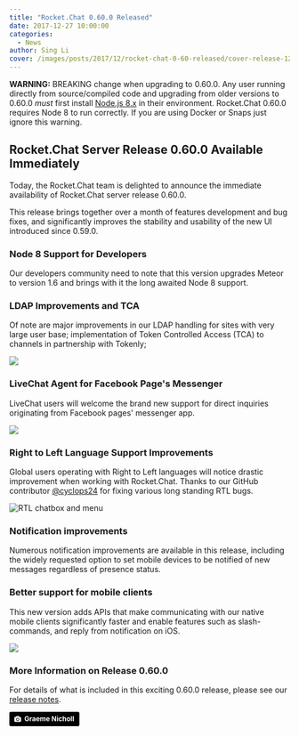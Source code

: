 ```yaml
---
title: "Rocket.Chat 0.60.0 Released"
date: 2017-12-27 10:00:00
categories:
  - News
author: Sing Li
cover: /images/posts/2017/12/rocket-chat-0-60-released/cover-release-12-17.jpg
---
```


**WARNING:** BREAKING change when upgrading to 0.60.0. Any user running directly from source/compiled code and upgrading from older versions to 0.60.0 *must* first install [Node.js 8.x](https://nodejs.org/en/download/) in their environment. Rocket.Chat 0.60.0 requires Node 8 to run correctly. If you are using Docker or Snaps just ignore this warning.

## Rocket.Chat Server Release 0.60.0 Available Immediately

Today, the Rocket.Chat team is delighted to announce the immediate availability of Rocket.Chat server release 0.60.0.


This release brings together over a month of features development and bug fixes, and significantly improves the stability and usability of the new UI introduced since 0.59.0.

### Node 8 Support for Developers

Our developers community need to note that this version upgrades Meteor to version 1.6 and brings with it the long awaited Node 8 support.

### LDAP Improvements and TCA

<div class="left copy">
	<p>Of note are major improvements in our LDAP handling for sites with very large user base; implementation of Token Controlled Access (TCA) to channels in partnership with Tokenly;</p>
</div>

<div class="right image">
	<p>
		<img src="/images/posts/2017/12/rocket-chat-0-60-released/tokenly-icon-horiz.png"/>
	</p>
</div>
<div class="clear"></div>

### LiveChat Agent for Facebook Page's Messenger

<div class="left copy">
	<p>LiveChat users will welcome the brand new support for direct inquiries originating from Facebook pages' messenger app.</p>
</div>

<div class="right image">
	<p>
		<img src="/images/posts/2017/12/rocket-chat-0-60-released/facebook_messenger_integration.png"/>
	</p>
</div>
<div class="clear"></div>

### Right to Left Language Support Improvements

Global users operating with Right to Left languages will notice drastic improvement when working with Rocket.Chat. Thanks to our GitHub contributor [@cyclops24](https://github.com/cyclops24) for fixing various long standing RTL bugs.

![RTL chatbox and menu](/images/posts/2017/12/rocket-chat-0-60-released/RTL_chatbox_and_menu.png)

###  Notification improvements

Numerous notification improvements are available in this release, including the widely requested option to set mobile devices to be notified of new messages regardless of presence status.

### Better support for mobile clients

<div class="left copy">
	<p>This new version adds APIs that make communicating with our native mobile clients significantly faster and enable features such as slash-commands, and reply from notification on iOS.</p>
</div>

<div class="right image">
	<img src="/images/posts/2017/12/rocket-chat-0-60-released/mobile_reply.png"/>
</div>
<div class="clear"></div>

### More Information on Release 0.60.0

For details of what is included in this exciting 0.60.0 release, please see our [release notes](https://github.com/RocketChat/Rocket.Chat/releases/tag/0.60.0).

<a style="background-color:black;color:white;text-decoration:none;padding:4px 6px;font-family:-apple-system, BlinkMacSystemFont, &quot;San Francisco&quot;, &quot;Helvetica Neue&quot;, Helvetica, Ubuntu, Roboto, Noto, &quot;Segoe UI&quot;, Arial, sans-serif;font-size:12px;font-weight:bold;line-height:1.2;display:inline-block;border-radius:3px;" href="https://unsplash.com/@graeme_nicholl?utm_medium=referral&amp;utm_campaign=photographer-credit&amp;utm_content=creditBadge" target="_blank" rel="noopener noreferrer" title="Download free do whatever you want high-resolution photos from Graeme Nicholl"><span style="display:inline-block;padding:2px 3px;"><svg xmlns="http://www.w3.org/2000/svg" style="height:12px;width:auto;position:relative;vertical-align:middle;top:-1px;fill:white;" viewBox="0 0 32 32"><title>unsplash-logo</title><path d="M20.8 18.1c0 2.7-2.2 4.8-4.8 4.8s-4.8-2.1-4.8-4.8c0-2.7 2.2-4.8 4.8-4.8 2.7.1 4.8 2.2 4.8 4.8zm11.2-7.4v14.9c0 2.3-1.9 4.3-4.3 4.3h-23.4c-2.4 0-4.3-1.9-4.3-4.3v-15c0-2.3 1.9-4.3 4.3-4.3h3.7l.8-2.3c.4-1.1 1.7-2 2.9-2h8.6c1.2 0 2.5.9 2.9 2l.8 2.4h3.7c2.4 0 4.3 1.9 4.3 4.3zm-8.6 7.5c0-4.1-3.3-7.5-7.5-7.5-4.1 0-7.5 3.4-7.5 7.5s3.3 7.5 7.5 7.5c4.2-.1 7.5-3.4 7.5-7.5z"></path></svg></span><span style="display:inline-block;padding:2px 3px;">Graeme Nicholl</span></a>
